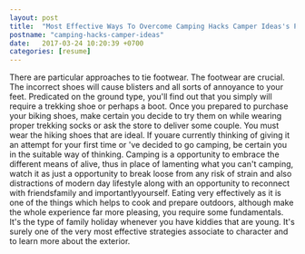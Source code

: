 ```yaml
---
layout: post
title:  "Most Effective Ways To Overcome Camping Hacks Camper Ideas's Problem"
postname: "camping-hacks-camper-ideas"
date:   2017-03-24 10:20:39 +0700
categories: [resume]
---
```

There are particular approaches to tie footwear. The footwear are crucial. The incorrect shoes will cause blisters and all sorts of annoyance to your feet. Predicated on the ground type, you'll find out that you simply will require a trekking shoe or perhaps a boot. Once you prepared to purchase your biking shoes, make certain you decide to try them on while wearing proper trekking socks or ask the store to deliver some couple. You must wear the hiking shoes that are ideal. If youare currently thinking of giving it an attempt for your first time or 've decided to go camping, be certain you in the suitable way of thinking. Camping is a opportunity to embrace the different means of alive, thus in place of lamenting what you can't camping, watch it as just a opportunity to break loose from any risk of strain and also distractions of modern day lifestyle along with an opportunity to reconnect with friendsfamily and importantlyyourself. Eating very effectively as it is one of the things which helps to cook and prepare outdoors, although make the whole experience far more pleasing, you require some fundamentals. It's the type of family holiday whenever you have kiddies that are young. It's surely one of the very most effective strategies associate to character and to learn more about the exterior.
